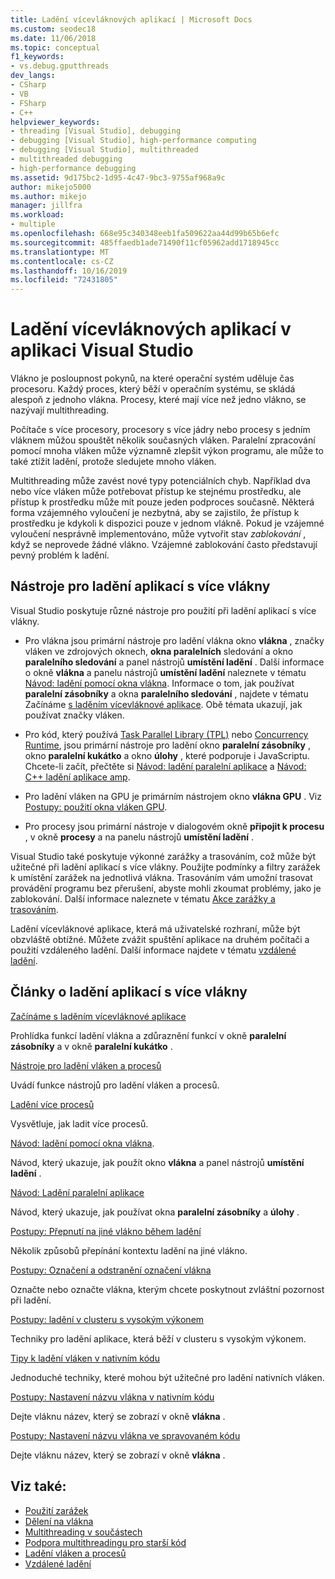```yaml
---
title: Ladění vícevláknových aplikací | Microsoft Docs
ms.custom: seodec18
ms.date: 11/06/2018
ms.topic: conceptual
f1_keywords:
- vs.debug.gputthreads
dev_langs:
- CSharp
- VB
- FSharp
- C++
helpviewer_keywords:
- threading [Visual Studio], debugging
- debugging [Visual Studio], high-performance computing
- debugging [Visual Studio], multithreaded
- multithreaded debugging
- high-performance debugging
ms.assetid: 9d175bc2-1d95-4c47-9bc3-9755af968a9c
author: mikejo5000
ms.author: mikejo
manager: jillfra
ms.workload:
- multiple
ms.openlocfilehash: 668e95c340348eeb1fa509622aa44d99b65b6efc
ms.sourcegitcommit: 485ffaedb1ade71490f11cf05962add1718945cc
ms.translationtype: MT
ms.contentlocale: cs-CZ
ms.lasthandoff: 10/16/2019
ms.locfileid: "72431805"
---
```

# <a name="debug-multithreaded-applications-in-visual-studio"></a>Ladění vícevláknových aplikací v aplikaci Visual Studio
Vlákno je posloupnost pokynů, na které operační systém uděluje čas procesoru. Každý proces, který běží v operačním systému, se skládá alespoň z jednoho vlákna. Procesy, které mají více než jedno vlákno, se nazývají multithreading.

Počítače s více procesory, procesory s více jádry nebo procesy s jedním vláknem můžou spouštět několik současných vláken. Paralelní zpracování pomocí mnoha vláken může významně zlepšit výkon programu, ale může to také ztížit ladění, protože sledujete mnoho vláken.

Multithreading může zavést nové typy potenciálních chyb. Například dva nebo více vláken může potřebovat přístup ke stejnému prostředku, ale přístup k prostředku může mít pouze jeden podproces současně. Některá forma vzájemného vyloučení je nezbytná, aby se zajistilo, že přístup k prostředku je kdykoli k dispozici pouze v jednom vlákně. Pokud je vzájemné vyloučení nesprávně implementováno, může vytvořit stav *zablokování* , když se neprovede žádné vlákno. Vzájemné zablokování často představují pevný problém k ladění.

## <a name="tools-for-debugging-multithreaded-apps"></a>Nástroje pro ladění aplikací s více vlákny

Visual Studio poskytuje různé nástroje pro použití při ladění aplikací s více vlákny.

- Pro vlákna jsou primární nástroje pro ladění vlákna okno **vlákna** , značky vláken ve zdrojových oknech, **okna paralelních** sledování a okno **paralelního sledování** a panel nástrojů **umístění ladění** . Další informace o okně **vlákna** a panelu nástrojů **umístění ladění** naleznete v tématu [Návod: ladění pomocí okna vlákna](../debugger/how-to-use-the-threads-window.md). Informace o tom, jak používat **paralelní zásobníky** a okna **paralelního sledování** , najdete v tématu Začínáme [s laděním vícevláknové aplikace](../debugger/get-started-debugging-multithreaded-apps.md). Obě témata ukazují, jak používat značky vláken.

- Pro kód, který používá [Task Parallel Library (TPL)](/dotnet/standard/parallel-programming/task-parallel-library-tpl) nebo [Concurrency Runtime](/cpp/parallel/concrt/concurrency-runtime/), jsou primární nástroje pro ladění okno **paralelní zásobníky** , okno **paralelní kukátko** a okno **úlohy** , které podporuje i JavaScriptu. Chcete-li začít, přečtěte si [Návod: ladění paralelní aplikace](../debugger/walkthrough-debugging-a-parallel-application.md) a [Návod: C++ ladění aplikace amp](/cpp/parallel/amp/walkthrough-debugging-a-cpp-amp-application).

- Pro ladění vláken na GPU je primárním nástrojem okno **vlákna GPU** . Viz [Postupy: použití okna vláken GPU](../debugger/how-to-use-the-gpu-threads-window.md).

- Pro procesy jsou primární nástroje v dialogovém okně **připojit k procesu** , v okně **procesy** a na panelu nástrojů **umístění ladění** .

Visual Studio také poskytuje výkonné zarážky a trasováním, což může být užitečné při ladění aplikací s více vlákny. Použijte podmínky a filtry zarážek k umístění zarážek na jednotlivá vlákna. Trasováním vám umožní trasovat provádění programu bez přerušení, abyste mohli zkoumat problémy, jako je zablokování. Další informace naleznete v tématu [Akce zarážky a trasováním](../debugger/using-breakpoints.md#BKMK_Print_to_the_Output_window_with_tracepoints).

Ladění vícevláknové aplikace, která má uživatelské rozhraní, může být obzvláště obtížné. Můžete zvážit spuštění aplikace na druhém počítači a použití vzdáleného ladění. Další informace najdete v tématu [vzdálené ladění](../debugger/remote-debugging.md).

## <a name="articles-about-debugging-multithreaded-apps"></a>Články o ladění aplikací s více vlákny

 [Začínáme s laděním vícevláknové aplikace](../debugger/get-started-debugging-multithreaded-apps.md)

Prohlídka funkcí ladění vlákna a zdůraznění funkcí v okně **paralelní zásobníky** a v okně **paralelní kukátko** .

 [Nástroje pro ladění vláken a procesů](../debugger/debug-threads-and-processes.md)

Uvádí funkce nástrojů pro ladění vláken a procesů.

 [Ladění více procesů](../debugger/debug-multiple-processes.md)

Vysvětluje, jak ladit více procesů.

 [Návod: ladění pomocí okna vlákna](../debugger/how-to-use-the-threads-window.md).

Návod, který ukazuje, jak použít okno **vlákna** a panel nástrojů **umístění ladění** .

 [Návod: Ladění paralelní aplikace](../debugger/walkthrough-debugging-a-parallel-application.md)

Návod, který ukazuje, jak používat okna **paralelní zásobníky** a **úlohy** .

 [Postupy: Přepnutí na jiné vlákno během ladění](../debugger/how-to-switch-to-another-thread-while-debugging.md)

Několik způsobů přepínání kontextu ladění na jiné vlákno.

 [Postupy: Označení a odstranění označení vlákna](../debugger/how-to-flag-and-unflag-threads.md)

Označte nebo označte vlákna, kterým chcete poskytnout zvláštní pozornost při ladění.

 [Postupy: ladění v clusteru s vysokým výkonem](../debugger/how-to-debug-on-a-high-performance-cluster.md)

Techniky pro ladění aplikace, která běží v clusteru s vysokým výkonem.

 [Tipy k ladění vláken v nativním kódu](../debugger/tips-for-debugging-threads-in-native-code.md)

Jednoduché techniky, které mohou být užitečné pro ladění nativních vláken.

 [Postupy: Nastavení názvu vlákna v nativním kódu](../debugger/how-to-set-a-thread-name-in-native-code.md)

Dejte vláknu název, který se zobrazí v okně **vlákna** .

 [Postupy: Nastavení názvu vlákna ve spravovaném kódu](../debugger/how-to-set-a-thread-name-in-managed-code.md)

Dejte vláknu název, který se zobrazí v okně **vlákna** .

## <a name="see-also"></a>Viz také:

- [Použití zarážek](../debugger/using-breakpoints.md)
- [Dělení na vlákna](/dotnet/standard/threading/index)
- [Multithreading v součástech](https://msdn.microsoft.com/Library/2fc31e68-fb71-4544-b654-0ce720478779)
- [Podpora multithreadingu pro starší kód](/cpp/parallel/multithreading-support-for-older-code-visual-cpp)
- [Ladění vláken a procesů](../debugger/debug-threads-and-processes.md)
- [Vzdálené ladění](../debugger/remote-debugging.md)